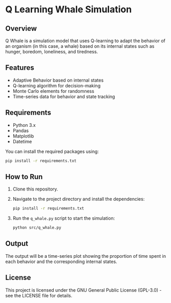 # Q Learning Whale Simulation

## Overview

Q Whale is a simulation model that uses Q-learning to adapt the behavior of an organism (in this case, a whale) based on its internal states such as hunger, boredom, loneliness, and tiredness.

## Features

- Adaptive Behavior based on internal states
- Q-learning algorithm for decision-making
- Monte Carlo elements for randomness
- Time-series data for behavior and state tracking

## Requirements

- Python 3.x
- Pandas
- Matplotlib
- Datetime

You can install the required packages using:

```bash
pip install -r requirements.txt
```

## How to Run

1. Clone this repository.
2. Navigate to the project directory and install the dependencies:

   ```bash
   pip install -r requirements.txt
   ```

3. Run the `q_whale.py` script to start the simulation:

   ```bash
   python src/q_whale.py
   ```

## Output

The output will be a time-series plot showing the proportion of time spent in each behavior and the corresponding internal states.

## License

This project is licensed under the GNU General Public License (GPL-3.0) - see the LICENSE file for details.

